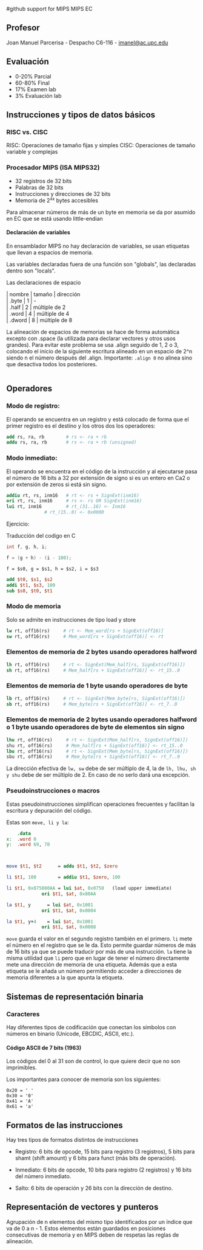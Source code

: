 #github support for MIPS MIPS EC

## Profesor

Joan Manuel Parcerisa - Despacho C6-116 - imanel@ac.upc.edu

## Evaluación

- 0-20% Parcial
- 60-80% Final
- 17% Examen lab
- 3% Evaluación lab


## Instrucciones y tipos de datos básicos

### RISC vs. CISC

RISC: Operaciones de tamaño fijas y simples
CISC: Operaciones de tamaño variable y complejas

### Procesador MIPS (ISA MIPS32)

- 32 registros de 32 bits
- Palabras de 32 bits
- Instrucciones y direcciones de 32 bits
- Memoria de 2³² bytes accesibles

Para almacenar números de más de un byte en memoria se da por asumido en EC que
se está usando little-endian

#### Declaración de variables

En ensamblador MIPS no hay declaración de variables, se usan etiquetas que
llevan a espacios de memoria.

Las variables declaradas fuera de una función son "globals", las declaradas
dentro son "locals".

Las declaraciones de espacio

| nombre | tamaño | dirección \
| .byte  | 1      | - \
| .half  | 2      | múltiple de 2 \
| .word  | 4      | múltiple de 4 \
| .dword | 8      | múltiple de 8 

La alineación de espacios de memorias se hace de forma automática excepto con
.space (la utilizada para declarar vectores y otros usos grandes). Para evitar
este problema se usa .align seguido de 1, 2 o 3, colocando el inicio de la
siguiente escritura alineado en un espacio de 2^n siendo n el número después
del .align. Importante: ```.align 0``` no alinea sino que desactiva todos los
posteriores.

```MIPS

```


## Operadores

### Modo de registro:

El operando se encuentra en un registro y está colocado de forma que el primer
registro es el destino y los otros dos los operadores:

```MIPS
add rs, ra, rb        # rs <- ra + rb
addu rs, ra, rb       # rs <- ra + rb (unsigned)
```

### Modo inmediato:

El operando se encuentra en el código de la instrucción y al ejecutarse pasa el
número de 16 bits a 32 por extensión de signo si es un entero en Ca2 o por
extensión de zeros si está sin signo.

```MIPS
addiu rt, rs, inm16   # rt <- rs + SignExt(inm16)
ori rt, rs, inm16     # rs <- rs OR SignExt(inm16)
lui rt, inm16 	      # rt_(31..16) <- Inm16
		      # rt_(15..0) <- 0x0000
```


Ejercicio:

Traducción del codigo en C

```C
int f, g, h, i;

f = (g + h) - (i - 100);
```

```f = $s0, g = $s1, h = $s2, i = $s3```

```MIPS
add $t0, $s1, $s2
addi $t1, $s3, 100
sub $s0, $t0, $t1
```

### Modo de memoria

Solo se admite en instrucciones de tipo load y store

```MIPS
lw rt, off16(rs)     # rt <- Mem_word[rs + SignExt(off16)]
sw rt, off16(rs)     # Mem_word[rs + SignExt(off16)] <- rt
```

### Elementos de memoria de 2 bytes usando operadores halfword

```MIPS
lh rt, off16(rs)     # rt <- SignExt(Mem_half[rs, SignExt(off16)])
sh rt, off16(rs)     # Mem_half[rs + SignExt(off16)] <- rt_15..0
```
### Elementos de memoria de 1 byte usando operadores de byte

```MIPS
lb rt, off16(rs)     # rt <- SignExt(Mem_byte[rs, SignExt(off16)])
sb rt, off16(rs)     # Mem_byte[rs + SignExt(off16)] <- rt_7..0
```

### Elementos de memoria de 2 bytes usando operadores halfword o 1 byte usando operadores de byte de elementos sin signo

```MIPS
lhu rt, off16(rs)     # rt <- SignExt(Mem_half[rs, SignExt(off16)])
shu rt, off16(rs)     # Mem_half[rs + SignExt(off16)] <- rt_15..0
lbu rt, off16(rs)     # rt <- SignExt(Mem_byte[rs, SignExt(off16)])
sbu rt, off16(rs)     # Mem_byte[rs + SignExt(off16)] <- rt_7..0
```

La dirección efectiva de ```lw, sw``` debe de ser múltiplo de 4, la de
```lh, lhu, sh y shu``` debe de ser múltiplo de 2. En caso de no serlo dará una
excepción.

### Pseudoinstrucciones o macros

Estas pseudoinstrucciones simplifican operaciones frecuentes y facilitan la
escritura y depuración del código.

Estas son ```move, li y la```:

```mips
    .data
x:  .word 0
y:  .word 69, 70



move $t1, $t2      = addu $t1, $t2, $zero

li $t1, 100        = addiu $t1, $zero, 100

li $t1, 0x075080AA = lui $at, 0x0750   (load upper immediate)
		     ori $t1, $at, 0x80AA

la $t1, y	   = lui $at, 0x1001
		     ori $t1, $at, 0x0004

la $t1, y+4	   = lui $at, 0x1001
		     ori $t1, $at, 0x0008

```

```move``` guarda el valor en el segundo registro también en el primero. 
```li``` mete el número en el registro que se le da. Esto permite guardar
números de más de 16 bits ya que se puede traducir por más de una instrucción.
```la``` tiene la misma utilidad que ```li``` pero que en lugar de tener el
número directamente mete una dirección de memoria de una etiqueta. Además
que a esta etiqueta se le añada un número permitiendo acceder a direcciones de
memoria diferentes a la que apunta la etiqueta.

## Sistemas de representación binaria

### Caracteres

Hay diferentes tipos de codificación que conectan los símbolos con números en
binario (Unicode, EBCDIC, ASCII, etc.).

#### Código ASCII de 7 bits (1963)

Los códigos del 0 al 31 son de control, lo que quiere decir que no son
imprimibles.

Los importantes para conocer de memoria son los siguientes:

```
0x20 = ' '
0x30 = '0'
0x41 = 'A'
0x61 = 'a'

```

## Formatos de las instrucciones

Hay tres tipos de formatos distintos de instrucciones

- Registro:
    6 bits de opcode, 15 bits para registro (3 registros), 5 bits para shamt
    (shift amount) y 6 bits para funct (más bits de operación).

- Inmediato:
    6 bits de opcode, 10 bits para registro (2 registros) y 16 bits del número
    inmediato.

- Salto:
    6 bits de operación y 26 bits con la dirección de destino.

## Representación de vectores y punteros

Agrupación de n elementos del mismo tipo identificados por un índice que va de 
0 a n - 1. Estos elementos están guardados en posiciones consecutivas de 
memoria y en MIPS deben de respetas las reglas de alineación.










